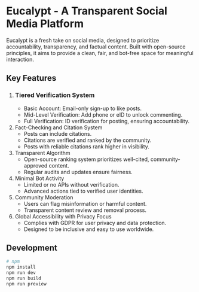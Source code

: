 # Eucalypt - A Transparent Social Media Platform
Eucalypt is a fresh take on social media, designed to prioritize accountability, transparency, and factual content. Built with open-source principles, it aims to provide a clean, fair, and bot-free space for meaningful interaction.

## Key Features
1. ### Tiered Verification System
    - Basic Account: Email-only sign-up to like posts.
    - Mid-Level Verification: Add phone or eID to unlock commenting.
    - Full Verification: ID verification for posting, ensuring accountability.
2. Fact-Checking and Citation System
    - Posts can include citations.
    - Citations are verified and ranked by the community.
    - Posts with reliable citations rank higher in visibility.
3. Transparent Algorithm
    - Open-source ranking system prioritizes well-cited, community-approved content.
    - Regular audits and updates ensure fairness.
4. Minimal Bot Activity
    - Limited or no APIs without verification.
    - Advanced actions tied to verified user identities.
5. Community Moderation
    - Users can flag misinformation or harmful content.
    - Transparent content review and removal process.
6. Global Accessibility with Privacy Focus
    - Complies with GDPR for user privacy and data protection.
    - Designed to be inclusive and easy to use worldwide.

## Development

```bash
# npm
npm install
npm run dev
npm run build
npm run preview
```